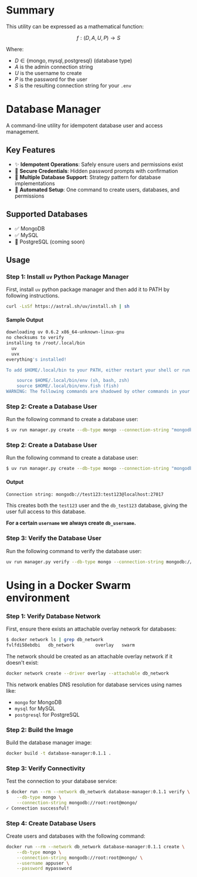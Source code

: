 # Summary
This utility can be expressed as a mathematical function:

$$f: (D, A, U, P) \rightarrow S$$

Where:
- $D \in \{\text{mongo}, \text{mysql}, \text{postgresql}\}$ (database type)
- $A$ is the admin connection string
- $U$ is the username to create
- $P$ is the password for the user
- $S$ is the resulting connection string for your `.env`

# Database Manager

A command-line utility for idempotent database user and access management.

## Key Features

- ✨ **Idempotent Operations**: Safely ensure users and permissions exist
- 🔐 **Secure Credentials**: Hidden password prompts with confirmation
- 🔄 **Multiple Database Support**: Strategy pattern for database implementations
- 🤖 **Automated Setup**: One command to create users, databases, and permissions

## Supported Databases

- ✅ MongoDB
- ✅ MySQL
- 🔄 PostgreSQL (coming soon)

## Usage

### Step 1: Install `uv` Python Package Manager

First, install `uv` python package manager and then add it to PATH by following instructions.

```bash
curl -LsSf https://astral.sh/uv/install.sh | sh
```

#### Sample Output
```bash
downloading uv 0.6.2 x86_64-unknown-linux-gnu
no checksums to verify
installing to /root/.local/bin
  uv
  uvx
everything's installed!

To add $HOME/.local/bin to your PATH, either restart your shell or run:

    source $HOME/.local/bin/env (sh, bash, zsh)
    source $HOME/.local/bin/env.fish (fish)
WARNING: The following commands are shadowed by other commands in your PATH: uv uvx
```

### Step 2: Create a Database User

Run the following command to create a database user:

```bash
$ uv run manager.py create --db-type mongo --connection-string "mongodb://root:root@localhost/" --username test123 --password test123

```
### Step 2: Create a Database User

Run the following command to create a database user:

```bash
$ uv run manager.py create --db-type mongo --connection-string "mongodb://root:root@localhost/" --username test123 --password test123
```

#### Output
```bash
Connection string: mongodb://test123:test123@localhost:27017
```

This creates both the `test123` user and the `db_test123` database, giving the user full access to this database. 

**For a certain `username` we always create `db_username`.**

### Step 3: Verify the Database User

Run the following command to verify the database user:

```bash
uv run manager.py verify --db-type mongo --connection-string mongodb://test123:test123@localhost:27017
```

# Using in a Docker Swarm environment

### Step 1: Verify Database Network
First, ensure there exists an attachable overlay network for databases:

```bash
$ docker network ls | grep db_network
fvlfdi58ebdbi   db_network        overlay   swarm
```

The network should be created as an attachable overlay network if it doesn't exist:

```bash
docker network create --driver overlay --attachable db_network
```

This network enables DNS resolution for database services using names like:
- `mongo` for MongoDB
- `mysql` for MySQL
- `postgresql` for PostgreSQL

### Step 2: Build the Image
Build the database manager image:

```bash
docker build -t database-manager:0.1.1 .
```

### Step 3: Verify Connectivity
Test the connection to your database service:

```bash
$ docker run --rm --network db_network database-manager:0.1.1 verify \
    --db-type mongo \
    --connection-string mongodb://root:root@mongo/
✓ Connection successful!
```

### Step 4: Create Database Users
Create users and databases with the following command:

```bash
docker run --rm --network db_network database-manager:0.1.1 create \
    --db-type mongo \
    --connection-string mongodb://root:root@mongo/ \
    --username appuser \
    --password mypassword
```

